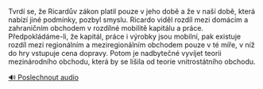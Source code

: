 
Tvrdí se, že Ricardův zákon platil pouze v jeho době a že v naší době, která nabízí jiné podmínky, pozbyl smyslu. Ricardo viděl rozdíl mezi domácím a zahraničním obchodem v rozdílné mobilitě kapitálu a práce. Předpokládáme-li, že kapitál, práce i výrobky jsou mobilní, pak existuje rozdíl mezi regionálním a meziregionálním obchodem pouze v té míře, v níž do hry vstupuje cena dopravy. Potom je nadbytečné vyvíjet teorii mezinárodního obchodu, která by se lišila od teorie vnitrostátního obchodu.

[🔊 Poslechnout audio](/data/7-paragraphs/audio/chapter_37/para_005-Tvrd-se-e-Ricardv-zkon-platil-pouze-v-jeho-do.mp3)
